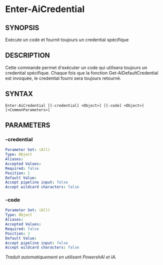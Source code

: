 ﻿---
external help file: powershai-help.xml
schema: 2.0.0
powershai: true
---

# Enter-AiCredential

## SYNOPSIS <!--!= @#Synop !-->
Exécute un code et fournit toujours un credential spécifique

## DESCRIPTION <!--!= @#Desc !-->
Cette commande permet d'exécuter un code qui utilisera toujours un credential spécifique.
Chaque fois que la fonction Get-AiDefaultCredential est invoquée, le credential fourni sera toujours retourné.

## SYNTAX <!--!= @#Syntax !-->

```
Enter-AiCredential [[-credential] <Object>] [[-code] <Object>] [<CommonParameters>]
```

## PARAMETERS <!--!= @#Params !-->

### -credential

```yml
Parameter Set: (All)
Type: Object
Aliases: 
Accepted Values: 
Required: false
Position: 1
Default Value: 
Accept pipeline input: false
Accept wildcard characters: false
```

### -code

```yml
Parameter Set: (All)
Type: Object
Aliases: 
Accepted Values: 
Required: false
Position: 2
Default Value: 
Accept pipeline input: false
Accept wildcard characters: false
```


<!--PowershaiAiDocBlockStart-->
_Traduit automatiquement en utilisant PowershAI et IA._
<!--PowershaiAiDocBlockEnd-->
